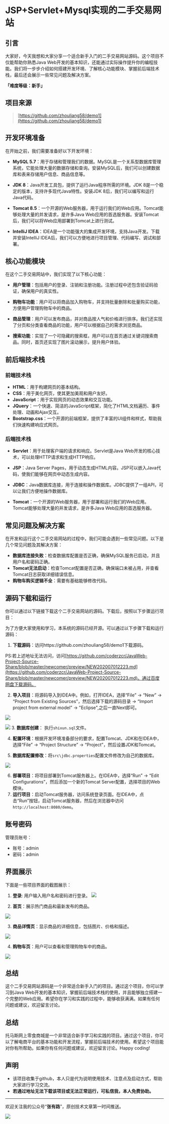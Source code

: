 # JSP+Servlet+Mysql实现的二手交易网站

## 引言

大家好，今天我想和大家分享一个适合新手入门的二手交易网站源码。这个项目不仅能帮助你熟悉Java Web开发的基本知识，还能通过实际操作提升你的编程技能。我们将一步步介绍如何搭建开发环境、了解核心功能模块、掌握前后端技术栈，最后还会展示一些常见问题及解决方案。

**「难度等级：新手」**
## 项目来源

> [https://github.com/zhouliang58/demo1](https://github.com/zhouliang58/demo1)

## 开发环境准备

在开始之前，我们需要准备好以下开发环境：

- **MySQL 5.7**：用于存储和管理我们的数据。MySQL是一个关系型数据库管理系统，它能处理大量的数据存储和查询。安装MySQL后，我们可以创建数据库和表来存储用户信息、商品信息等。

- **JDK 8**：Java开发工具包，提供了运行Java程序所需的环境。JDK 8是一个稳定的版本，支持许多现代Java特性。安装JDK 8后，我们可以编写和运行Java代码。

- **Tomcat 8.5**：一个开源的Web服务器，用于运行我们的Web应用。Tomcat能够处理大量的并发请求，是许多Java Web应用的首选服务器。安装Tomcat后，我们可以将Web应用部署到Tomcat上进行测试。

- **IntelliJ IDEA**：IDEA是一个功能强大的集成开发环境，支持Java开发。下载并安装IntelliJ IDEA后，我们可以方便地进行项目管理、代码编写、调试和部署。

## 核心功能模块

在这个二手交易网站中，我们实现了以下核心功能：

- **用户管理**：包括用户的登录、注销和注册功能。注册过程中还包含验证码验证，确保用户的真实性。

- **购物车功能**：用户可以将商品加入购物车，并支持批量删除和批量购买功能，方便用户管理购物车中的商品。

- **商品管理**：用户可以发布商品，并对商品按人气和价格进行排序。我们还实现了分页和分类查看商品的功能，用户可以根据自己的需求浏览商品。

- **搜索功能**：实现了一个可隐藏的搜索框，用户可以在首页通过关键词搜索商品。同时，首页还实现了图片滚动展示，提升用户体验。

## 前后端技术栈

### 前端技术栈

- **HTML**：用于构建网页的基本结构。
- **CSS**：用于美化网页，使其更加美观和用户友好。
- **JavaScript**：用于实现网页的动态效果和交互功能。
- **JQuery**：一个快速、简洁的JavaScript框架，简化了HTML文档遍历、事件处理、动画和Ajax交互。
- **Bootstrap.css**：一个开源的前端框架，提供了丰富的UI组件和样式，帮助我们快速构建响应式网页。

### 后端技术栈

- **Servlet**：用于处理客户端的请求和响应。Servlet是Java Web开发的核心技术，可以处理HTTP请求和生成HTTP响应。

- **JSP**：Java Server Pages，用于动态生成HTML内容。JSP可以嵌入Java代码，使我们能够在网页中动态生成内容。

- **JDBC**：Java数据库连接，用于连接和操作数据库。JDBC提供了一组API，可以让我们方便地操作数据库。

- **Tomcat**：一个开源的Web服务器，用于部署和运行我们的Web应用。Tomcat能够处理大量的并发请求，是许多Java Web应用的首选服务器。

## 常见问题及解决方案

在开发和运行这个二手交易网站的过程中，我们可能会遇到一些常见问题。以下是几个常见问题及其解决方案：

- **数据库连接失败**：检查数据库配置是否正确，确保MySQL服务已启动，并且用户名和密码正确。
- **Tomcat无法启动**：检查Tomcat配置是否正确，确保端口未被占用，并查看Tomcat日志获取详细错误信息。
- **购物车购买逻辑不全**：需要有基础能够修改代码。
## 源码下载和运行

你可以通过以下链接下载这个二手交易网站的源码。下载后，按照以下步骤运行项目：

为了方便大家使用和学习，本系统的源码已经开源。可以通过以下步骤下载和运行源码：

1. **下载源码**：访问https://github.com/zhouliang58/demo1下载源码。

PS:若上述地址无法访问，访问[https://github.com/coderzcr/JavaWeb-Project-Source-Share/blob/master/newcomer/preview/NEW202007012223.md](https://github.com/coderzcr/JavaWeb-Project-Source-Share/blob/master/newcomer/preview/NEW202007012223.md)。通过百度网盘下载源码。

2. **导入项目**：将源码导入到IDEA中。例如，打开IDEA，选择“File” -> “New” -> “Project from Existing Sources”，然后选择下载的源码目录 -> “Import project from external model”  -> "Eclipse",之后一直Next即可。

![](../../public/picture/3f3dc3bf-b02c-488e-ba17-5644ba0d.png)

![](../../public/picture/NEW202007012128-img02.jpg)
3. **数据库创建**： 执行`shixun.sql`文件。

4. **配置环境**：根据开发环境准备部分的要求，配置Tomcat、JDK和在IDEA中，选择“File” -> “Project Structure” -> “Project”，然后设置JDK和Tomcat。

5. **数据库配置修改**：将`src\jdbc.properties`配置文件修改为自己的数据库。

![](../../public/picture/NEW202007012223-img03.jpg)



6. **部署项目**：将项目部署到Tomcat服务器上。在IDEA中，选择“Run” -> “Edit Configurations”，然后添加一个新的Tomcat Server配置，选择项目的Web模块。
7. **运行项目**：启动Tomcat服务器，访问系统登录页面。在IDEA中，点击“Run”按钮，启动Tomcat服务器，然后在浏览器中访问`http://localhost:8080/demo`。
## 账号密码

管理员账号：
- 账号：admin
- 密码：admin

## 界面展示

下面是一些项目界面的截图展示：
1. **登录**: 用户输入用户名和密码进行登录。
![](../../public/picture/NEW202007012223-img04.jpg)

2. **首页**：展示热门商品和最新发布的商品。

![](../../public/picture/NEW202007012223-img05.jpg)

3. **商品详情页**：显示商品的详细信息，包括图片、价格和描述。

![](../../public/picture/NEW202007012223-img06.jpg)

4. **购物车页**：用户可以查看和管理购物车中的商品。

![](../../public/picture/NEW202007012223-img07.jpg)

## 总结

这个二手交易网站源码是一个非常适合新手入门的项目。通过这个项目，你可以学习到Java Web开发的基本知识，掌握前后端技术栈的使用，并且能够独立搭建一个完整的Web应用。希望你在学习和实践的过程中，能够收获满满。如果有任何问题或建议，欢迎留言讨论。

## 总结

托马斯网上零食商城是一个非常适合新手学习和实践的项目。通过这个项目，你可以了解电商平台的基本功能和开发流程，掌握前后端技术的使用。希望这个项目能对你有所帮助。如果你有任何问题或建议，欢迎留言讨论。Happy coding!

## 声明
- 该项目收集于github，本人只是代为说明使用技术、注意点及启动方式，帮助大家进行学习交流。
- **若通过地址无法下载该项目或无法正常运行，可私信我，本人免费协助。**

--- 

欢迎关注我的公众号“**张有路**”，原创技术文章第一时间推送。


![](../../public/picture/1718932338935FE4341CDFE56F733.gif)